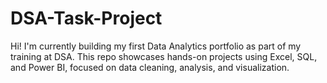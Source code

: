 # DSA-Task-Project
Hi! I'm currently building my first Data Analytics portfolio as part of my training at DSA. This repo showcases hands-on projects using Excel, SQL, and Power BI, focused on data cleaning, analysis, and visualization.
